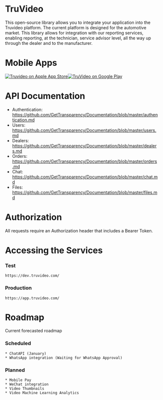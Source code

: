 # TruVideo

This open-source library allows you to integrate your application into the Truvideo platform. The current platform is designed for the automotive market. This library allows for integration with our reporting services, enabling reporting, at the technician, service advisor level, all the way up through the dealer and to the manufacturer.

# Mobile Apps

[![Truvideo on Apple App Store](https://user-images.githubusercontent.com/551004/29770691-a2082ff4-8bc6-11e7-89a6-964cd405ea8e.png)](https://itunes.apple.com/us/app/truvideo/id1337738505?mt=8)[![TruVideo on Google Play](https://user-images.githubusercontent.com/551004/29770692-a20975c6-8bc6-11e7-8ab0-1cde275496e0.png)](https://play.google.com/store/apps/details?id=com.truvideo)

# API Documentation

* Authentication: https://github.com/GetTransparency/Documentation/blob/master/authentication.md
* Users: https://github.com/GetTransparency/Documentation/blob/master/users.md
* Dealers: https://github.com/GetTransparency/Documentation/blob/master/dealers.md
* Orders: https://github.com/GetTransparency/Documentation/blob/master/orders.md
* Chat: https://github.com/GetTransparency/Documentation/blob/master/chat.md
* Files: https://github.com/GetTransparency/Documentation/blob/master/files.md


# Authorization

All requests require an Authorization header that includes a Bearer Token.

# Accessing the Services

### Test
```
https://dev.truvideo.com/
```
### Production
```
https://app.truvideo.com/
```
# Roadmap

Current forecasted roadmap

### Scheduled
```
* ChatAPI (January)
* WhatsApp integration (Waiting for WhatsApp Approval)
```

### Planned
```
* Mobile Pay
* WeChat integration
* Video Thumbnails
* Video Machine Learning Analytics
```

